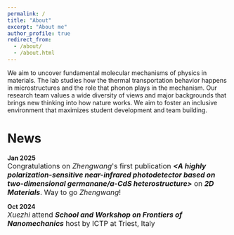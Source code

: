 ```yaml
---
permalink: /
title: "About"
excerpt: "About me"
author_profile: true
redirect_from: 
  - /about/
  - /about.html
---
```






We aim to uncover fundamental molecular mechanisms of physics in materials. The lab studies how the thermal transportation behavior happens in microstructures and the role that phonon plays in the mechanism. Our research team values a wide diversity of views and major backgrounds that brings new thinking into how nature works. We aim to foster an inclusive environment that maximizes student development and team building. 

News
=====
**Jan 2025**  
<span style="font-size:16px">Congratulations on *Zhengwang*'s first publication ***<A highly polarization-sensitive near-infrared photodetector based on two-dimensional germanane/a-CdS heterostructure>*** on ***2D Materials***. Way to go *Zhengwang*!</span>

**Oct 2024**  
<span style="font-size:16px">*Xuezhi* attend ***School and Workshop on Frontiers of Nanomechanics*** host by ICTP at Triest, Italy</span>
